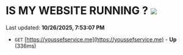 # IS MY WEBSITE RUNNING ? [![](https://img.shields.io/static/v1?label=Sponsor&message=%E2%9D%A4&logo=GitHub&color=%23fe8e86)](https://github.com/sponsors/Youssef-Lehmam)

Last updated: **10/26/2025, 7:53:07 PM**

- `GET` [https://youssefservice.me](https://youssefservice.me) - **Up** (336ms)
